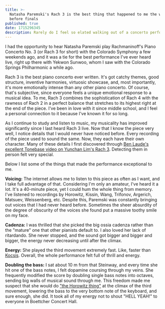 ```yaml
---
title: >-
  Natasha Paremski's Rach 3 is the best thing that happened to me the week
  before finals
published: true
date: 1715296345
description: Rarely do I feel so elated walking out of a concerto performance.
---
```

I had the opportunity to hear Natasha Paremski play Rachmaninoff's Piano Concerto No.&nbsp;3 (or Rach&nbsp;3 for short) with the Colorado Symphony a few weekends ago, and it was a tie for the best performance I've ever heard live, right up there with Yekwon Sunwoo, whom I saw with the Colorado Springs Philharmonic a while ago.

Rach&nbsp;3 is the best piano concerto ever written. It's got catchy themes, good structure, inventive harmonies, virtuosic showcase, and, most importantly, it's more emotionally intense than any other piano concerto. Of course, that's subjective, since everyone feels a unique emotional response to a musical idea. To me, Rach&nbsp;3 combines the sophistication of Rach&nbsp;4 with the rawness of Rach&nbsp;2 in a perfect balance that stretches to its highest right at the end of the piece. I've been in love with it since middle school, and I feel a personal connection to it because I've known it for so long.

As I continue to study and listen to music, my musicality has improved significantly since I last heard Rach&nbsp;3 live. Now that I know the piece very well, I notice details that I would never have noticed before. Every recording of the piece used to sound the same. Now, they each have their own character. Many of these details I first discovered through [Ben Laude's excellent Tonebase video on Yunchan Lim's Rach&nbsp;3](https://youtu.be/DhUFLepewgA). Detecting them in person felt very special.

Below I list some of the things that made the performance exceptional to me.

**Voicing:** The internet allows me to listen to this piece as often as I want, and I take full advantage of that. Considering I'm only an amateur, I've heard it a lot. It's a 40-minute piece, yet I could hum the whole thing from memory. I've listened to recordings by Horowitz, Kissin, Wang, Trifonov, Argerich, Matsuev, Weissenberg, etc. Despite this, Paremski was constantly bringing out voices that I had never heard before. Sometimes the sheer absurdity of the degree of obscurity of the voices she found put a massive toothy smile on my face.

**Cadenza:** I was thrilled that she picked the big ossia cadenza rather than the "mature" one that other pianists default to. I also loved her lack of ritardando. She never stopped, and the sound got bigger and bigger and bigger, the energy never decreasing until after the climax.

**Energy:** She played the third movement extremely fast. Like, faster than [Kocsis](https://youtu.be/OVmgIIKBnWE&t=1379). Overall, the whole performance felt full of thrill and energy.

**Doubling the bass:** I sat about 10&nbsp;m from that Steinway, and every time she hit one of the bass notes, I felt dopamine coursing through my veins. She frequently modified the score by doubling single bass notes into octaves, sending big walls of musical sound through me. This freedom made me suspect that she would do ["the Horowitz thing"](https://youtu.be/DhUFLepewgA&t=1705) at the climax of the third movement, lowering the bass to the very bottom note of the keyboard, and sure enough, she did. It took all of my energy not to shout "HELL YEAH!" to everyone in Boettcher Concert Hall.
